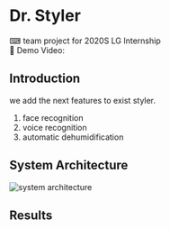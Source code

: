 # Dr. Styler
⌨ team project for 2020S LG Internship <br>
🎥 Demo Video:

## Introduction
we add the next features to exist styler.
1. face recognition
2. voice recognition
3. automatic dehumidification

## System Architecture
![system architecture](https://user-images.githubusercontent.com/42104898/103199631-9742e900-492e-11eb-88d2-72bb62342d51.png)

## Results

